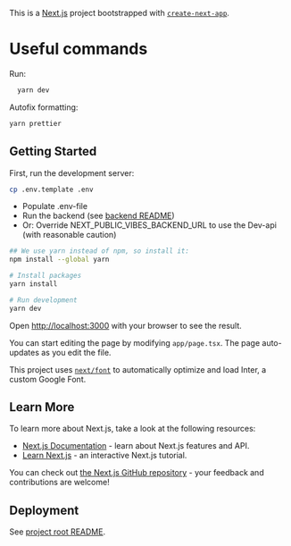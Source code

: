 This is a [Next.js](https://nextjs.org/) project bootstrapped with [`create-next-app`](https://github.com/vercel/next.js/tree/canary/packages/create-next-app).

# Useful commands 
Run:
```bash
  yarn dev
```

Autofix formatting:
```bash
yarn prettier
```


## Getting Started

First, run the development server:

```bash
cp .env.template .env
```

- Populate .env-file
- Run the backend (see [backend README](../backend/README.md))
- Or: Override NEXT_PUBLIC_VIBES_BACKEND_URL to use the Dev-api (with reasonable caution)

```bash
## We use yarn instead of npm, so install it:
npm install --global yarn

# Install packages
yarn install

# Run development
yarn dev
```

Open [http://localhost:3000](http://localhost:3000) with your browser to see the result.

You can start editing the page by modifying `app/page.tsx`. The page auto-updates as you edit the file.

This project uses [`next/font`](https://nextjs.org/docs/basic-features/font-optimization) to automatically optimize and load Inter, a custom Google Font.

## Learn More

To learn more about Next.js, take a look at the following resources:

- [Next.js Documentation](https://nextjs.org/docs) - learn about Next.js features and API.
- [Learn Next.js](https://nextjs.org/learn) - an interactive Next.js tutorial.

You can check out [the Next.js GitHub repository](https://github.com/vercel/next.js/) - your feedback and contributions are welcome!

## Deployment

See [project root README](../README.md).
